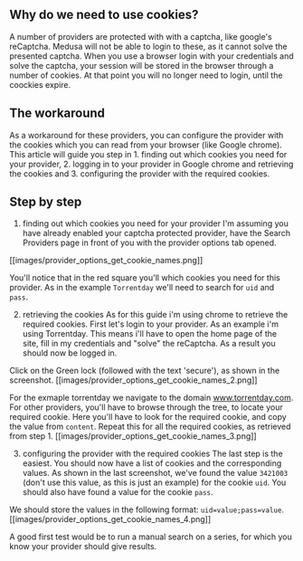 ## Why do we need to use cookies?
A number of providers are protected with with a captcha, like google's reCaptcha. Medusa will not be able to login to these, as it cannot solve the presented captcha. When you use a browser login with your credentials and solve the captcha, your session will be stored in the browser through a number of cookies. At that point you will no longer need to login, until the coockies expire.

## The workaround
As a workaround for these providers, you can configure the provider with the cookies which you can read from your browser (like Google chrome). This article will guide you step in 1. finding out which cookies you need for your provider, 2. logging in to your provider in Google chrome and retrieving the cookies and 3. configuring the provider with the required cookies.

## Step by step

1. finding out which cookies you need for your provider
I'm assuming you have already enabled your captcha protected provider, have the Search Providers page in front of you with the provider options tab opened.

[[images/provider_options_get_cookie_names.png]]

You'll notice that in the red square you'll which cookies you need for this provider.
As in the example `Torrentday` we'll need to search for `uid` and `pass`.

2. retrieving the cookies
As for this guide i'm using chrome to retrieve the required cookies.
First let's login to your provider. As an example i'm using Torrentday. This means i'll have to open the home page of the site, fill in my credentials and "solve" the reCaptcha.
As a result you should now be logged in.

Click on the Green lock (followed with the text 'secure'), as shown in the screenshot.
[[images/provider_options_get_cookie_names_2.png]]

For the exmaple torrentday we navigate to the domain www.torrentday.com. For other providers, you'll have to browse through the tree, to locate your required cookie.
Here you'll have to look for the required cookie, and copy the value from `content`. Repeat this for all the required cookies, as retrieved from step 1.
[[images/provider_options_get_cookie_names_3.png]]

3. configuring the provider with the required cookies
The last step is the easiest. You should now have a list of cookies and the corresponding values.
As shown in the last screenshot, we've found the value `3421003` (don't use this value, as this is just an example) for the cookie `uid`. You should also have found a value for the cookie `pass`.

We should store the values in the following format: `uid=value;pass=value`.
[[images/provider_options_get_cookie_names_4.png]]

A good first test would be to run a manual search on a series, for which you know your provider should give results.